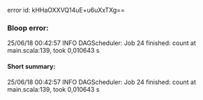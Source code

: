error id: kHHaOXXVQ14uE+u6uXxTXg==
### Bloop error:

25/06/18 00:42:57 INFO DAGScheduler: Job 24 finished: count at main.scala:139, took 0,010643 s
#### Short summary: 

25/06/18 00:42:57 INFO DAGScheduler: Job 24 finished: count at main.scala:139, took 0,010643 s